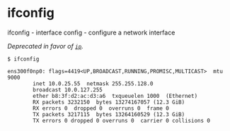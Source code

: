 # ifconfig

ifconfig - interface config - configure a network interface

*Deprecated in favor of [`ip`](ip.md).*

```
$ ifconfig

ens300f0np0: flags=4419<UP,BROADCAST,RUNNING,PROMISC,MULTICAST>  mtu 9000
        inet 10.0.25.55  netmask 255.255.128.0
        broadcast 10.0.127.255
        ether b8:3f:d2:ac:d3:a6  txqueuelen 1000  (Ethernet)
        RX packets 3232150  bytes 13274167057 (12.3 GiB)
        RX errors 0  dropped 0  overruns 0  frame 0
        TX packets 3217115  bytes 13264160529 (12.3 GiB)
        TX errors 0 dropped 0 overruns 0  carrier 0 collisions 0
```
